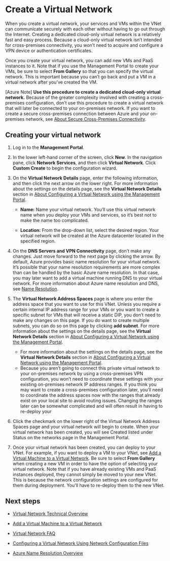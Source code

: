 <properties 
   pageTitle="Create a Virtual Network" 
   description="Walk through the steps to easily create a basic virtual network." 
   services="virtual-network" 
   documentationCenter="" 
   authors="cherylmc" 
   manager="adinah" 
   editor="tysonn"/>

<tags
   ms.service="virtual-network"
   ms.devlang="na"
   ms.topic="article"
   ms.tgt_pltfrm="na"
   ms.workload="infrastructure-services" 
   ms.date="02/20/2015"
   ms.author="cherylmc"/>

# Create a Virtual Network 



When you create a virtual network, your services and VMs within the VNet can communicate securely with each other without having to go out through the Internet. Creating a dedicated cloud-only virtual network is a relatively fast and easy process. Because a cloud-only virtual network isn’t intended for cross-premises connectivity, you won’t need to acquire and configure a VPN device or authentication certificates. 

Once you create your virtual network, you can add new VMs and PaaS instances to it. Note that if you use the Management Portal to create your VMs, be sure to select **From Gallery** so that you can specify the virtual network. This is important because you can’t go back and put a VM in a virtual network after you’ve created the VM.

[Azure Note] **Use this procedure to create a dedicated cloud-only virtual network.** Because of the greater complexity involved with creating a cross-premises configuration, don’t use this procedure to create a virtual network that will later be connected to your on-premises network. If you want to create a secure cross-premises connection between Azure and your on-premises network, see [About Secure Cross-Premises Connectivity](https://msdn.microsoft.com/library/azure/dn133798.aspx).

## <a name="CreateyourVNet">Creating your virtual network</a>

1. Log in to the **Management Portal**.
2. In the lower left-hand corner of the screen, click **New**. In the navigation pane, click **Network Services**, and then click **Virtual Network**. Click **Custom Create** to begin the configuration wizard.
3. On the **Virtual Network Details** page, enter the following information, and then click the next arrow on the lower right. For more information about the settings on the details page, see the **Virtual Network Details** section in [About Configuring a Virtual Network using the Management Portal](https://msdn.microsoft.com/library/azure/jj156074.aspx).
	-  **Name:** Name your virtual network. You’ll use this virtual network name when you deploy your VMs and services, so it’s best not to make the name too complicated.

	-  **Location:** From the drop-down list, select the desired region. Your virtual network will be created at the Azure datacenter located in the specified region.



4. On the **DNS Servers and VPN Connectivity** page, don’t make any changes. Just move forward to the next page by clicking the arrow. By default, Azure provides basic name resolution for your virtual network. It’s possible that your name resolution requirements are more complex than can be handled by the basic Azure name resolution. In that case, you may later want to add a virtual machine running DNS to your virtual network. For more information about Azure name resolution and DNS, see [Name Resolution](https://msdn.microsoft.com/library/azure/jj156088.aspx). 
5. The **Virtual Network Address Spaces** page is where you enter the address space that you want to use for this VNet. Unless you require a certain internal IP address range for your VMs or you want to create a specific subnet for VMs that will receive a static DIP, you don’t need to make any changes on this page. If you do want to create multiple subnets, you can do so on this page by clicking **add subnet**. For more information about the settings on the details page, see the **Virtual Network Details** section in [About Configuring a Virtual Network using the Management Portal](https://msdn.microsoft.com/library/azure/jj156074.aspx).

	-  For more information about the settings on the details page, see the **Virtual Network Details** section in [About Configuring a Virtual Network using the Management Portal](https://msdn.microsoft.com/library/azure/jj156074.aspx).
	-  Because you aren’t going to connect this private virtual network to your on-premises network by using a cross-premises VPN configuration, you won’t need to coordinate these settings with your existing on-premises network IP address ranges. If you think you may want to create a cross-premises configuration later, you’ll need to coordinate the address spaces now with the ranges that already exist on your local site to avoid routing issues. Changing the ranges later can be somewhat complicated and will often result in having to re-deploy your


6. Click the checkmark on the lower right of the Virtual Network Address Spaces page and your virtual network will begin to create. When your virtual network has been created, you will see Created listed under Status on the networks page in the Management Portal.
7. Once your virtual network has been created, you can deploy to your VNet. For example, if you want to deploy a  VM to your VNet, see [Add a Virtual Machine to a Virtual Network](http://www.windowsazure.com/manage/services/networking/add-a-vm-to-a-virtual-network/). Be sure to select **From Gallery** when creating a new VM in order to have the option of selecting your virtual network. Note that if you have already existing VMs and PaaS instances deployed, they cannot simply be moved to your new VNet. This is because the network configuration settings are configured for them during deployment. You'll have to re-deploy them to the new VNet.



## Next steps
-  [Virtual Network Technical Overview](http://msdn.microsoft.com/library/windowsazure/jj156007.aspx)

 
-  [Add a Virtual Machine to a Virtual Network](http://www.windowsazure.com/manage/services/networking/add-a-vm-to-a-virtual-network/)

-  [Virtual Network FAQ](http://msdn.microsoft.com/library/windowsazure/dn133803.aspx)

-  [Configuring a Virtual Network Using Network Configuration Files](http://azure.microsoft.com/documentation/articles/virtual-networks-using-network-configuration-file/)

-  [Azure Name Resolution Overview](http://go.microsoft.com/fwlink/?LinkId=248097)
 


